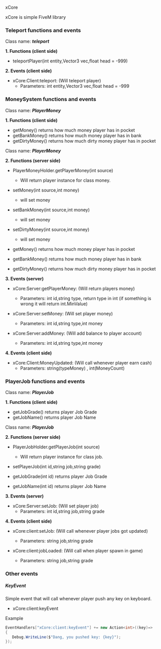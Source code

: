 xCore

xCore is simple FiveM library

### Teleport functions and events

Class name: **_teleport_**
        

**1. Functions (client side)**
   - teleportPlayer(int entity,Vector3 vec,float head = -999)
   
**2. Events (client side)**
   - xCore:Client:teleport: (Will teleport player)
      - Parameters: int entity,Vector3 vec,float head = -999

### MoneySystem functions and events

Class name: **_PlayerMoney_**

**1. Functions (client side)**
   - getMoney()       returns how much money player has in pocket
   - getBankMoney()   returns how much money player has in bank
   - getDirtyMoney()  returns how much dirty money player has in pocket

Class name: **_PlayerMoney_**

**2. Functions (server side)**
   - PlayerMoneyHolder.getPlayerMoney(int source)
      - Will return player instance for class money.
      
   - setMoney(int source,int money)
      - will set money
      
   - setBankMoney(int source,int money)   
      - will set money
      
   - setDirtyMoney(int source,int money)  
      - will set money
   
   - getMoney()       returns how much money player has in pocket
   - getBankMoney()   returns how much money player has in bank
   - getDirtyMoney()  returns how much dirty money player has in pocket

**3. Events (server)**
   - xCore:Server:getPlayerMoney: (Will return players money)
      - Parameters: int id,string type, return type in int (if something is wrong it will return int.MinValue)
      
   - xCore:Server:setMoney: (Will set player money)
      - Parameters: int id,string type,int money 
      
   - xCore:Server:addMoney: (Will add balance to player account)
      - Parameters: int id,string type,int money 
   
**4. Events (client side)**
   - xCore:Client:MoneyUpdated: (Will call whenever player earn cash)
      - Parameters: string(typeMoney) , int(MoneyCount)

### PlayerJob functions and events

Class name: **_PlayerJob_**

**1. Functions (client side)**
   - getJobGrade() returns player Job Grade
   - getJobName()  returns player Job Name
   
Class name: **_PlayerJob_**
   
**2. Functions (server side)**
   - PlayerJobHolder.getPlayerJob(int source)
      - Will return player instance for class job. 
      
   - setPlayerJob(int id,string job,string grade)
   
   - getJobGrade(int id) returns player Job Grade
   
   - getJobName(int id)  returns player Job Name
   
**3. Events (server)**
   - xCore:Server:setJob: (Will set player job)
      - Parameters: int id,string job,string grade      
   
**4. Events (client side)**
   - xCore:client:setJob: (Will call whenever player jobs got updated)
      - Parameters: string job,string grade
      
   - xCore:client:jobLoaded: (Will call when player spawn in game)
      - Parameters: string job,string grade
 
### Other events
 
##### KeyEvent
Simple event that will call whenever player push any key on keyboard.

- xCore:client:keyEvent

Example
```C#
EventHandlers["xCore:client:keyEvent"] += new Action<int>((key)=> 
{
   Debug.WriteLine($"Dang, you pushed key: {key}");
});
```

